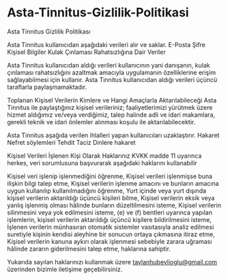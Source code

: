 # Asta-Tinnitus-Gizlilik-Politikasi
Asta Tinnitus Gizlilik Politikası

Asta Tinnitus kullanıcıdan aşağıdaki verileri alır ve saklar.
E-Posta
Şifre
Kişisel Bilgiler
Kulak Çınlaması Rahatsızlığına Dair Veriler

Asta Tinnitus kullanıcıdan aldığı verileri kullanıcının yani danışanın, kulak çınlaması rahatsızlığını azaltmak amacıyla uygulamanın özelliklerine erişim sağlayabilmesi için kullanır. Asta Tinnitus kullanıcıdan aldığı verileri üçüncü taraflarla paylaşmamaktadır.

Toplanan Kişisel Verilerin Kimlere ve Hangi Amaçlarla Aktarılabileceği Asta Tinnitus ile paylaştığınız kişisel verileriniz; faaliyetlerimizi yürütmek üzere hizmet aldığımız ve/veya verdiğimiz, talep halinde adli ve idari makamlara, gerekli teknik ve idari önlemler alınması koşulu ile aktarılabilecektir.

Asta Tinnitus aşağıda verilen ihlalleri yapan kullanıcıları uzaklaştırır.
Hakaret
Nefret söylemleri
Tehdit
Taciz
Dinlere hakaret

Kişisel Verileri İşlenen Kişi Olarak Haklarınız KVKK madde 11 uyarınca herkes, veri sorumlusuna başvurarak aşağıdaki haklarını kullanabilir

Kişisel veri işlenip işlenmediğini öğrenme, Kişisel verileri işlenmişse buna ilişkin bilgi talep etme, Kişisel verilerin işlenme amacını ve bunların amacına uygun kullanılıp kullanılmadığını öğrenme, Yurt içinde veya yurt dışında kişisel verilerin aktarıldığı üçüncü kişileri bilme, Kişisel verilerin eksik veya yanlış işlenmiş olması hâlinde bunların düzeltilmesini isteme, Kişisel verilerin silinmesini veya yok edilmesini isteme, (e) ve (f) bentleri uyarınca yapılan işlemlerin, kişisel verilerin aktarıldığı üçüncü kişilere bildirilmesini isteme, İşlenen verilerin münhasıran otomatik sistemler vasıtasıyla analiz edilmesi suretiyle kişinin kendisi aleyhine bir sonucun ortaya çıkmasına itiraz etme, Kişisel verilerin kanuna aykırı olarak işlenmesi sebebiyle zarara uğraması hâlinde zararın giderilmesini talep etme, haklarına sahiptir.

Yukarıda sayılan haklarınızı kullanmak üzere taylanhubeylioglu@gmail.com üzerinden bizimle iletişime geçebilirsiniz.

